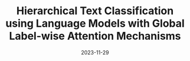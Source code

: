 ---
title: "Hierarchical Text Classification using Language Models with Global Label-wise Attention Mechanisms"
collection: publications
permalink: /publication/HTC_SACAIR
excerpt: # 'This paper is about the number 1. The number 2 is left for future work.'
date: 2023-11-29
venue: 'Artificial Intelligence Research. SACAIR 2023. Communications in Computer and Information Science, vol 1976.'
slidesurl: 'http://JacoDuToit11.github.io/files/SACAIR_Presentation.pdf'
# paperurl: 'http://academicpages.github.io/files/paper1.pdf'
citation: 'du Toit, J., Dunaiski, M. (2023). Hierarchical Text Classification Using Language Models with Global Label-Wise Attention Mechanisms. In: Pillay, A., Jembere, E., J. Gerber, A. (eds) Artificial Intelligence Research. SACAIR 2023. Communications in Computer and Information Science, vol 1976. Springer, Cham. https://doi.org/10.1007/978-3-031-49002-6_18'
---